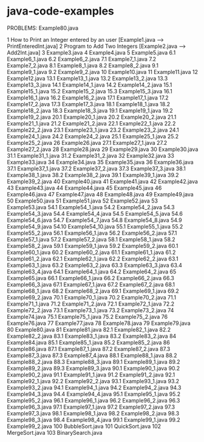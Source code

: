 # java-code-examples

PROBLEMS:
  Example80.java

1     How to Print an Integer entered by an user    [Example1.java --> PrintEnteredInt.java] 
2     Program to Add Two Integers                   [Example2.java --> Add2Int.java]
3     Example3.java
4     Example4.java
5     Example5.java
6.1   Example6_1.java
6.2   Example6_2.java
7.1   Example7_1.java
7.2   Example7_2.java
8.1   Example8_1.java
8.2   Example8_2.java
9.1   Example9_1.java
9.2   Example9_2.java
10    Example10.java
11    Example11.java
12    Example12.java
13.1  Example13_1.java
13.2  Example13_2.java
13.3  Example13_3.java
14.1  Example14_1.java
14.2  Example14_2.java
15.1  Example15_1.java
15.2  Example15_2.java
15.3  Example15_3.java
16.1  Example16_1.java
16.2  Example16_2.java
17.1  Example17_1.java
17.2  Example17_2.java
17.3  Example17_3.java
18.1  Example18_1.java
18.2  Example18_2.java
18.3  Example18_3.java
19.1  Example19_1.java
19.2  Example19_2.java
20.1  Example20_1.java
20.2  Example20_2.java
21.1  Example21_1.java
21.2  Example21_2.java
22.1  Example22_1.java
22.2  Example22_2.java
23.1  Example23_1.java
23.2  Example23_2.java
24.1  Example24_1.java
24.2  Example24_2.java
25.1  Example25_1.java
25.2  Example25_2.java
26    Example26.java
27.1  Example27_1.java
27.2  Example27_2.java
28    Example28.java
29    Example29.java
30    Example30.java
31.1  Example31_1.java
31.2  Example31_2.java
32    Example32.java
33    Example33.java
34    Example34.java
35    Example35.java
36    Example36.java
37.1  Example37_1.java
37.2  Example37_2.java
37.3  Example37_3.java
38.1  Example38_1.java
38.2  Example38_2.java
39.1  Example39_1.java
39.2  Example39_2.java
40    Example40.java
41    Example41.java
42    Example42.java
43    Example43.java
44    Example44.java
45    Example45.java
46    Example46.java
47    Example47.java
48    Example48.java
49    Example49.java
50    Example50.java
51    Example51.java
52    Example52.java
53    Example53.java
54.1  Example54_1.java
54.2  Example54_2.java
54.3  Example54_3.java
54.4  Example54_4.java
54.5  Example54_5.java
54.6  Example54_6.java
54.7  Example54_7.java
54.8  Example54_8.java
54.9  Example54_9.java
54.10 Example54_10.java
55.1  Example55_1.java
55.2  Example55_2.java
56.1  Example56_1.java
56.2  Example56_2.java
57.1  Example57_1.java
57.2  Example57_2.java
58.1  Example58_1.java
58.2  Example58_2.java
59.1  Example59_1.java
59.2  Example59_2.java
60.1  Example60_1.java
60.2  Example60_2.java
61.1  Example61_1.java
61.2  Example61_2.java
62.1  Example62_1.java
62.2  Example62_2.java
63.1  Example63_1.java
63.2  Example63_2.java
63.3  Example63_3.java
63.4  Example63_4.java
64.1  Example64_1.java
64.2  Example64_2.java
65    Example65.java
66.1  Example66_1.java
66.2  Example66_2.java
66.3  Example66_3.java
67.1  Example67_1.java
67.2  Example67_2.java
68.1  Example68_1.java
68.2  Example68_2.java
69.1  Example69_1.java
69.2  Example69_2.java
70.1  Example70_1.java
70.2  Example70_2.java
71.1  Example71_1.java
71.2  Example71_2.java
72.1  Example72_1.java
72.2  Example72_2.java
73.1  Example73_1.java
73.2  Example73_2.java
74    Example74.java
75.1  Example75_1.java
75.2  Example75_2.java
76    Example76.java
77    Example77.java
78    Example78.java
79    Example79.java
80    Example80.java
81    Example81.java
82.1  Example82_1.java
82.2  Example82_2.java
83.1  Example83_1.java
83.2  Example83_2.java
84    Example84.java
85.1  Example85_1.java
85.2  Example85_2.java
86    Example86.java
87.1  Example87_1.java
87.2  Example87_2.java
87.3  Example87_3.java
87.3  Example87_4.java
88.1  Example88_1.java
88.2  Example88_2.java
88.3  Example88_3.java
89.1  Example89_1.java
89.2  Example89_2.java
89.3  Example89_3.java
90.1  Example90_1.java
90.2  Example90_2.java
91.1  Example91_1.java
91.2  Example91_2.java
92.1  Example92_1.java
92.2  Example92_2.java
93.1  Example93_1.java
93.2  Example93_2.java
94.1  Example94_1.java
94.2  Example94_2.java
94.3  Example94_3.java
94.4  Example94_4.java
95.1  Example95_1.java
95.2  Example95_2.java
96.1  Example96_1.java
96.2  Example96_2.java
96.3  Example96_3.java
97.1  Example97_1.java
97.2  Example97_2.java
97.3  Example97_3.java
98.1  Example98_1.java
98.2  Example98_2.java
98.3  Example98_3.java
98.4  Example98_4.java
99.1  Example99_1.java
99.2  Example99_2.java
100   BubbleSort.java
101   QuickSort.java
102   MergeSort.java
103   BinarySearch.java

